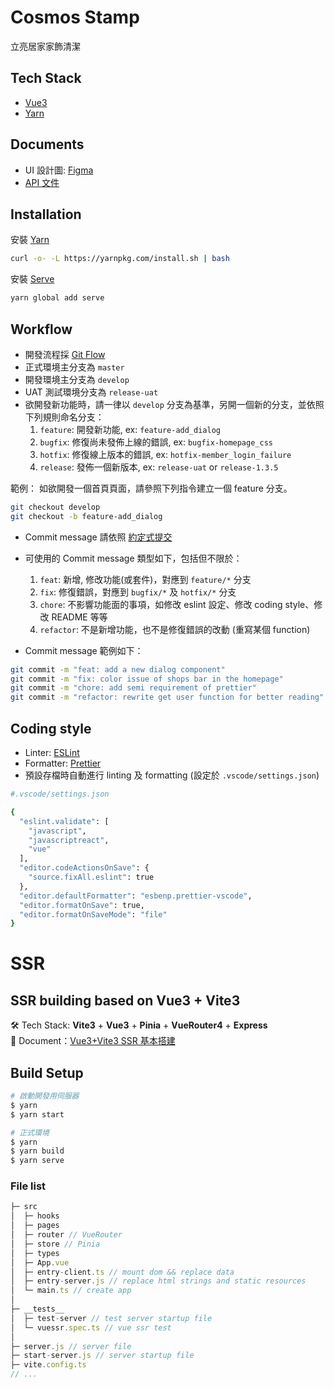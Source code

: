 # Cosmos Stamp

立亮居家家飾清潔

## Tech Stack

- [Vue3](https://v3.vuejs.org/)
- [Yarn](https://classic.yarnpkg.com/zh-Hant/)

## Documents

- UI 設計圖: [Figma](https://drive.google.com/file/d/1bQfM71ctj7wxDc_0w7zkkZDEr521942z/view?usp=sharing)
- [API 文件]()

## Installation

安裝 [Yarn](https://classic.yarnpkg.com/zh-Hant/)

```bash
curl -o- -L https://yarnpkg.com/install.sh | bash
```

安裝 [Serve](https://github.com/vercel/serve)

```bash
yarn global add serve
```

## Workflow

- 開發流程採 [Git Flow](https://gitbook.tw/chapters/gitflow/why-need-git-flow.html)
- 正式環境主分支為 `master`
- 開發環境主分支為 `develop`
- UAT 測試環境分支為 `release-uat`
- 欲開發新功能時，請一律以 `develop` 分支為基準，另開一個新的分支，並依照下列規則命名分支：
  1. `feature`: 開發新功能, ex: `feature-add_dialog`
  2. `bugfix`: 修復尚未發佈上線的錯誤, ex: `bugfix-homepage_css`
  3. `hotfix`: 修復線上版本的錯誤, ex: `hotfix-member_login_failure`
  4. `release`: 發佈一個新版本, ex: `release-uat` or `release-1.3.5`

範例：
如欲開發一個首頁頁面，請參照下列指令建立一個 feature 分支。

```bash
git checkout develop
git checkout -b feature-add_dialog
```

- Commit message 請依照 [約定式提交](https://www.conventionalcommits.org/zh-hant/v1.0.0-beta.4/#%e8%a6%8f%e7%af%84)

- 可使用的 Commit message 類型如下，包括但不限於：

  1. `feat`: 新增, 修改功能(或套件)，對應到 `feature/*` 分支
  2. `fix`: 修復錯誤，對應到 `bugfix/*` 及 `hotfix/*` 分支
  3. `chore`: 不影響功能面的事項，如修改 eslint 設定、修改 coding style、修改 README 等等
  4. `refactor`: 不是新增功能，也不是修復錯誤的改動 (重寫某個 function)

- Commit message 範例如下：

```bash
git commit -m "feat: add a new dialog component"
git commit -m "fix: color issue of shops bar in the homepage"
git commit -m "chore: add semi requirement of prettier"
git commit -m "refactor: rewrite get user function for better reading"
```

## Coding style

- Linter: [ESLint](https://eslint.org/docs/rules/)
- Formatter: [Prettier](https://prettier.io/)
- 預設存檔時自動進行 linting 及 formatting (設定於 `.vscode/settings.json`)

```bash
#.vscode/settings.json

{
  "eslint.validate": [
    "javascript",
    "javascriptreact",
    "vue"
  ],
  "editor.codeActionsOnSave": {
    "source.fixAll.eslint": true
  },
  "editor.defaultFormatter": "esbenp.prettier-vscode",
  "editor.formatOnSave": true,
  "editor.formatOnSaveMode": "file"
}
```

# SSR

## SSR building based on Vue3 + Vite3

🛠 Tech Stack: **Vite3** + **Vue3** + **Pinia** + **VueRouter4** + **Express**  
📝 Document：[Vue3+Vite3 SSR 基本搭建](https://lhrun.github.io/2022/08/27/Vue3-Vite3-SSR%E5%9F%BA%E6%9C%AC%E6%90%AD%E5%BB%BA/)

## Build Setup

```bash
# 啟動開發用伺服器
$ yarn
$ yarn start

# 正式環境
$ yarn
$ yarn build
$ yarn serve
```

### File list

```js
├─ src
│  ├─ hooks
│  ├─ pages
│  ├─ router // VueRouter
│  ├─ store // Pinia
│  ├─ types
│  ├─ App.vue
│  ├─ entry-client.ts // mount dom && replace data
│  ├─ entry-server.js // replace html strings and static resources
│  └─ main.ts // create app
│
├─ __tests__
│  ├─ test-server // test server startup file
│  └─ vuessr.spec.ts // vue ssr test
│
├─ server.js // server file
├─ start-server.js // server startup file
├─ vite.config.ts
// ...
```

